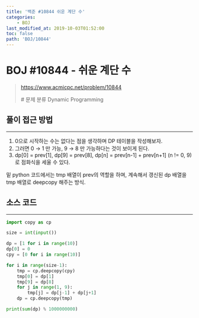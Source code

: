 ```yaml
---
title: '백준 #10844 쉬운 계단 수'
categories:
    - BOJ
last_modified_at: 2019-10-03T01:52:00
toc: false
path: 'BOJ/10844'
---
```


# BOJ #10844 - 쉬운 계단 수

> https://www.acmicpc.net/problem/10844
>
> \# 문제 분류
> Dynamic Programming

## 풀이 접근 방법

---

1. 0으로 시작하는 수는 없다는 점을 생각하며 DP 테이블을 작성해보자.
2. 그러면 0 → 1 만 가능, 9 → 8 만 가능하다는 것이 보이게 된다.
3. dp[0] = prev[1], dp[9] = prev[8], dp[n] = prev[n-1] + prev[n+1] (n != 0, 9)로 점화식을 세울 수 있다.

밑 python 코드에서는 tmp 배열이 prev의 역할을 하며, 계속해서 갱신된 dp 배열을 tmp 배열로 deepcopy 해주는 방식.

## 소스 코드

---

```python
import copy as cp

size = int(input())

dp = [1 for i in range(10)]
dp[0] = 0
cpy = [0 for i in range(10)]

for i in range(size-1):
    tmp = cp.deepcopy(cpy)
    tmp[0] = dp[1]
    tmp[9] = dp[8]
    for j in range(1, 9):
        tmp[j] = dp[j-1] + dp[j+1]
    dp = cp.deepcopy(tmp)

print(sum(dp) % 1000000000)
```
